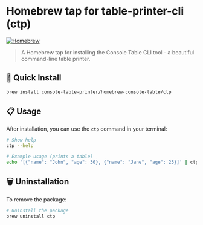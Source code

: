 # Homebrew tap for table-printer-cli (ctp)

[![Homebrew](https://img.shields.io/badge/homebrew-tap-orange)](https://brew.sh)

> A Homebrew tap for installing the Console Table CLI tool - a beautiful command-line table printer.

## 🚀 Quick Install

```bash
brew install console-table-printer/homebrew-console-table/ctp
```

## 📋 Usage

After installation, you can use the `ctp` command in your terminal:

```bash
# Show help
ctp --help

# Example usage (prints a table)
echo '[{"name": "John", "age": 30}, {"name": "Jane", "age": 25}]' | ctp
```

## 🗑️ Uninstallation

To remove the package:

```bash
# Uninstall the package
brew uninstall ctp
```
